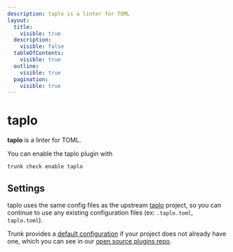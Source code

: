 ```yaml
---
description: taplo is a linter for TOML
layout:
  title:
    visible: true
  description:
    visible: false
  tableOfContents:
    visible: true
  outline:
    visible: true
  pagination:
    visible: true
---
```


# taplo

**taplo** is a linter for TOML.

You can enable the taplo plugin with

```shell
trunk check enable taplo
```

## Settings


taplo uses the same config files as the
upstream [taplo](https://github.com/tamasfe/taplo#readme) project, so you can continue to use any
existing configuration files (ex: `.taplo.toml`, `taplo.toml`).
    

Trunk provides a [default configuration](https://github.com/trunk-io/plugins/tree/main/linters/taplo) if your project does not already have one,
which you can see in our [open source plugins repo](https://github.com/trunk-io/plugins/tree/main).

